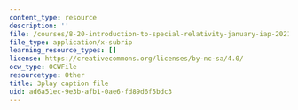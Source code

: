 ```yaml
---
content_type: resource
description: ''
file: /courses/8-20-introduction-to-special-relativity-january-iap-2021/ad6a51ec9e3bafb10ae6fd89d6f5bdc3_OCQGydLI5LY.srt
file_type: application/x-subrip
learning_resource_types: []
license: https://creativecommons.org/licenses/by-nc-sa/4.0/
ocw_type: OCWFile
resourcetype: Other
title: 3play caption file
uid: ad6a51ec-9e3b-afb1-0ae6-fd89d6f5bdc3
---
```

